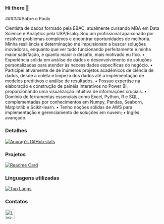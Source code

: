 ### Hi there 👋

######Sobre o Paulo

Cientista de dados formado pela EBAC, atualmente cursando MBA em Data Science e Analytics pela USP/Esalq.
Sou um profissional apaixonado por resolver problemas complexos e encontrar oportunidades de melhoria. Minha resiliência e determinação me impulsionam a buscar soluções inovadoras, enquanto que ver tudo funcionando perfeitamente é minha maior satisfação, e quanto maior o desafio, mais motivado eu fico.
• Experiência sólida em análise de dados e desenvolvimento de soluções personalizadas para atender às necessidades específicas do negócio.
• Participei ativamente de de inúmeros projetos acadêmicos de ciência de dados, desde a coleta e limpeza dos dados até a implementação de modelos preditivos e análise de resultados.
• Possuo expertise na elaboração e construção de painéis interativos no Power BI, proporcionando uma visualização intuitiva de informações cruciais.
• Domínio de ferramentas essenciais como Excel, Python, R e SQL, complementadas por conhecimentos em Numpy, Pandas, Seaborn, Matplotlib e Scikit-learn.
• Tenho noções sólidas de AWS para implementação e gerenciamento de soluções em nuvem;
• Inglês avançado. 


### Detalhes
[![Anurag's GitHub stats](https://github-readme-stats.vercel.app/api?username=paulobrunini&show_icons=true&theme=dark)](https://github.com/anuraghazra/github-readme-stats)

### Projetos

[![Readme Card](https://github-readme-stats.vercel.app/api/pin/?username=paulobrunini&repo=Previsao-de-Criptomoedas&theme=dark)](https://github.com/anuraghazra/github-readme-stats)

### Linguagens utilizadas

[![Top Langs](https://github-readme-stats.vercel.app/api/top-langs/?username=paulobrunini&layout=compact)](https://github.com/anuraghazra/github-readme-stats)


### Contatos

[<img src='https://img.shields.io/badge/LinkedIn-0077B5?style=for-the-badge&logo=linkedin&logoColor=white' alt='Linkedin' height='30'>](https://www.linkedin.com/in/paulo-brunini/)
